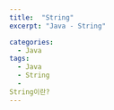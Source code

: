 ```yaml
---
title:  "String"
excerpt: "Java - String"

categories:
  - Java
tags:
  - Java
  - String
  - 
String이란? 
---
```

